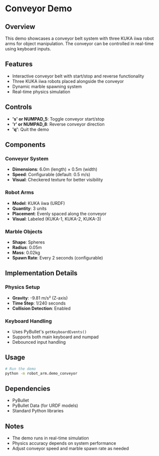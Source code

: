 # Conveyor Demo

## Overview
This demo showcases a conveyor belt system with three KUKA iiwa robot arms for object manipulation. The conveyor can be controlled in real-time using keyboard inputs.

## Features
- Interactive conveyor belt with start/stop and reverse functionality
- Three KUKA iiwa robots placed alongside the conveyor
- Dynamic marble spawning system
- Real-time physics simulation

## Controls
- **'s' or NUMPAD_5**: Toggle conveyor start/stop
- **'r' or NUMPAD_8**: Reverse conveyor direction
- **'q'**: Quit the demo

## Components

### Conveyor System
- **Dimensions**: 6.0m (length) × 0.5m (width)
- **Speed**: Configurable (default: 0.5 m/s)
- **Visual**: Checkered texture for better visibility

### Robot Arms
- **Model**: KUKA iiwa (URDF)
- **Quantity**: 3 units
- **Placement**: Evenly spaced along the conveyor
- **Visual**: Labeled (KUKA-1, KUKA-2, KUKA-3)

### Marble Objects
- **Shape**: Spheres
- **Radius**: 0.05m
- **Mass**: 0.02kg
- **Spawn Rate**: Every 2 seconds (configurable)

## Implementation Details

### Physics Setup
- **Gravity**: -9.81 m/s² (Z-axis)
- **Time Step**: 1/240 seconds
- **Collision Detection**: Enabled

### Keyboard Handling
- Uses PyBullet's `getKeyboardEvents()`
- Supports both main keyboard and numpad
- Debounced input handling

## Usage
```bash
# Run the demo
python -m robot_arm.demo_conveyor
```

## Dependencies
- PyBullet
- PyBullet Data (for URDF models)
- Standard Python libraries

## Notes
- The demo runs in real-time simulation
- Physics accuracy depends on system performance
- Adjust conveyor speed and marble spawn rate as needed
